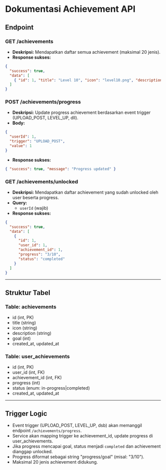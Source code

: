 # Dokumentasi Achievement API

## Endpoint

### GET /achievements

- **Deskripsi:** Mendapatkan daftar semua achievement (maksimal 20 jenis).
- **Response sukses:**

```json
{
  "success": true,
  "data": [
    { "id": 1, "title": "Level 10", "icon": "level10.png", "description": "Capai level 10", "goal": 10, ... }
  ]
}
```

### POST /achievements/progress

- **Deskripsi:** Update progress achievement berdasarkan event trigger (UPLOAD_POST, LEVEL_UP, dll).
- **Body:**

```json
{
  "userId": 1,
  "trigger": "UPLOAD_POST",
  "value": 1
}
```

- **Response sukses:**

```json
{ "success": true, "message": "Progress updated" }
```

### GET /achievements/unlocked

- **Deskripsi:** Mendapatkan daftar achievement yang sudah unlocked oleh user beserta progress.
- **Query:**
  - `userId` (wajib)
- **Response sukses:**

```json
{
  "success": true,
  "data": [
    {
      "id": 1,
      "user_id": 1,
      "achievement_id": 1,
      "progress": "3/10",
      "status": "completed"
    }
  ]
}
```

---

## Struktur Tabel

### Table: achievements

- id (int, PK)
- title (string)
- icon (string)
- description (string)
- goal (int)
- created_at, updated_at

### Table: user_achievements

- id (int, PK)
- user_id (int, FK)
- achievement_id (int, FK)
- progress (int)
- status (enum: in-progress|completed)
- created_at, updated_at

---

## Trigger Logic

- Event trigger (UPLOAD_POST, LEVEL_UP, dsb) akan memanggil endpoint `/achievements/progress`.
- Service akan mapping trigger ke achievement_id, update progress di user_achievements.
- Jika progress mencapai goal, status menjadi `completed` dan achievement dianggap unlocked.
- Progress diformat sebagai string "progress/goal" (misal: "3/10").
- Maksimal 20 jenis achievement didukung.
